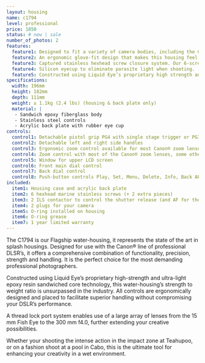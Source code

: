 ```yaml
---
layout: housing
name: c1794
level: professional
price: 1850
status: # new | sale
number_of_photos: 2
features:
  feature1: Designed to fit a variety of camera bodies, including the Canon EOS 1D, EOS 1D S, EOS 1D Mark II, EOS 1D Mark III, EOS 1D Mark IV.
  feature2: An ergonomic glove-fit design that makes this housing feel and operate like your DLSR.
  feature3: Captured stainless hexhead screw closure system. Our 6-screw closure system insures a tight, even seal, while eliminating the problems of screw loss and corrosion.
  feature4: Silicon eyecup to eliminate parasite light when shooting.
  feature5: Constructed using Liquid Eye’s proprietary high strength and ultra light epoxy resin sandwiched core technology.
specifications:
  width: 196mm
  height: 182mm
  depth: 111mm
  weight: ± 1.1kg (2.4 lbs) (housing & back plate only)
  material: |
   - Sandwich epoxy fiberglass body
   - Stainless steel controls
   - Acrylic back plate with rubber eye cup
controls:
  control1: Detachable pistol grip PG4 with single stage trigger or PG3 double stage trigger
  control2: Detachable left and right side handles
  control3: Ergonomic zoom control available for most Canon® zoom lenses. Enquire for third-party lenses
  control4: Zoom control with most of the Canon® zoom lenses, some other brands can be eligible too, optional
  control5: Window for upper LCD screen
  control6: Front main dial control
  control7: Back dial control
  control8: Push-button controls Play, Set, Menu, Delete, Info, Back AF-on, etc.
included:
  item1: Housing case and acrylic back plate
  item2: 6 hexhead marine stainless screws (+ 2 extra pieces)
  item3: 2 ILS contactor to control the shutter release (and AF for the PG3) of the DSLR
  item4: 2 plugs for your camera
  item5: O-ring installed on housing
  item6: O-ring grease
  item7: 1 year limited warranty
---
```

The C1794 is our Flagship water-housing, it represents the state of the art in splash housings. Designed for use with the Canon® line of professional DLSR’s, it offers a comprehensive combination of functionality, precision, strength and handling. It is the perfect choice for the most demanding professional photographers.

Constructed using Liquid Eye’s proprietary high-strength and ultra-light epoxy resin sandwiched core technology, this water-housing’s strength to weight ratio is unsurpassed in the industry. All controls are ergonomically designed and placed to facilitate superior handling without compromising your DSLR’s performance.

A thread lock port system enables use of a large array of lenses from the 15 mm Fish Eye to the 300 mm f4.0, further extending your creative possibilities.

Whether your shooting the intense action in the impact zone at Teahupoo, or on a fashion shoot at a pool in Cabo, this is the ultimate tool for enhancing your creativity in a wet environment.
